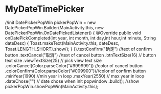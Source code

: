 # MyDateTimePicker

//init
DatePickerPopWin pickerPopWin = new DatePickerPopWin.Builder(MainActivity.this, new DatePickerPopWin.OnDatePickedListener() {
            @Override
            public void onDatePickCompleted(int year, int month, int day,int hour,int minute, String dateDesc) {
                Toast.makeText(MainActivity.this, dateDesc, Toast.LENGTH_SHORT).show();
            }
        }).textConfirm("确定") //text of confirm button
                .textCancel("取消") //text of cancel button
                .btnTextSize(16) // button text size
                .viewTextSize(25) // pick view text size
                .colorCancel(Color.parseColor("#999999")) //color of cancel button
                .colorConfirm(Color.parseColor("#009900"))//color of confirm button
                .minYear(1990) //min year in loop
                .maxYear(2550) // max year in loop
                .dateChose("") // date chose when init popwindow
                .build();
//show                
        pickerPopWin.showPopWin(MainActivity.this);
